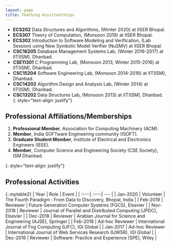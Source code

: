 ```yaml
---
layout: page
title: Teaching Assistantships
---
```

- **ECS202** Data Structures and Algorithms, (Winter 2020) at IISER Bhopal.<br>
- **ECS307** Theory of Computation, (Monsoon 2019) at IISER Bhopal.<br>
- **ECS302** Introduction to Software Modeling and Verification, (Lab Session) using New Symbolic Model Verifier (NuSMV) at IISER Bhopal.<br>
- **CSC16205** Database Management Systems Lab, (Winter 2016-2017) at IIT(ISM), Dhanbad.<br>
- **CSE11301** C Programming Lab, (Monsoon 2013, Winter 2015-2016) at IIT(ISM), Dhanbad.<br>
- **CSC15204** Software Engineering Lab, (Monsoon 2014-2016) at IIT(ISM), Dhanbad.<br>
- **CSC14202** Algorithm Design and Analysis Lab, (Winter 2014) at IIT(ISM), Dhanbad.<br>
- **CSC13202** Data Structures Lab, (Monsoon 2013) at IIT(ISM), Dhanbad.
{: style="text-align: justify"}

## Professional Affiliations/Memberships
<ol>
<li><strong>Professional Member</strong>, Association for Computing Machinery (ACM). </li>
<li><strong>Member</strong>, India SOFTware Engineering community (ISOFT). </li>
<li><strong>Graduate Student Member</strong>, Institute of Electrical and Electronics Engineers (IEEE). </li>
<li><strong>Member</strong>, Computer Science and Engineering Society (CSE Society), ISM Dhanbad. </li>
</ol>{: style="text-align: justify"}


## Professional Activities

{:.mytable2}
| Year | Role | Event |
| :---:| :---:| ---   |
| Jan-2020 | Volunteer | The Fourth Paradigm : From Data to Discovery, Bhopal, India | 
| Feb-2019 | Reviewer  | Future Generation Computer Systems (FGCS), Elsevier |
| Nov-2018 | Reviewer  | Journal of Parallel and Distributed Computing (JPDC), Elsevier |
| Dec-2018 | Reviewer  | Arabian Journal for Science and Engineering (AJSE), Springer.|
| Feb-2018 | Ad-hoc Reviewer | International Journal of Fog Computing (IJFC), IGI Global |
| Jan-2017 | Ad-hoc Reviewer | International Journal of Web Services Research (IJWSR), IGI Global |
| Dec-2016 | Reviewer        | Software: Practice and Experience (SPE), Wiley |







